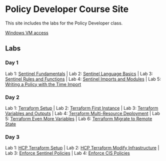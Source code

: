 # Policy Developer Course Site

This site includes the labs for the Policy Developer class.

[Windows VM access](VM_access.md)

## Labs
### Day 1
Lab 1: [Sentinel Fundamentals](labs/sentinel-fundamentals/) | Lab 2: [Sentinel Language Basics](labs/sentinel-language-basics/) | Lab 3: [Sentinel Rules and Functions](labs/sentinel-rules-and-functions/) | Lab 4: [Sentinel Imports and Modules](labs/sentinel-imports-and-modules/) | Lab 5: [Writing a Policy with the Time Import](labs/sentinel-time-import/)

### Day 2
Lab 1: [Terraform Setup](labs/tf-setup/) | Lab 2: [Terraform First Instance](labs/tf-first-instance/) | Lab 3: [Terraform Variables and Outputs](labs/tf-variables-and-output/) | Lab 4: [Terraform Multi-Resource Deployment](labs/tf-more-variables/) | Lab 5: [Terraform Even More Variables](labs/tf-even-more-variables/) | Lab 6: [Terraform Migrate to Remote State](labs/tf-remote-state/)

### Day 3
Lab 1: [HCP Terraform Setup](labs/hcp-tf-setup/) | Lab 2: [HCP Terraform Modify Infrastructure](labs/hcp-tf-modify/) | Lab 3: [Enforce Sentinel Policies](labs/hcp-tf-sentinel-enforce/) | Lab 4: [Enforce CIS Policies](labs/hcp-tf-cis-enforce/)   
